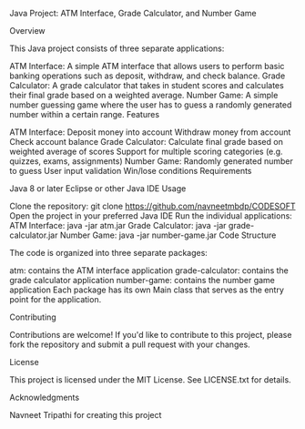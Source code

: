 Java Project: ATM Interface, Grade Calculator, and Number Game

Overview

This Java project consists of three separate applications:

ATM Interface: A simple ATM interface that allows users to perform basic banking operations such as deposit, withdraw, and check balance.
Grade Calculator: A grade calculator that takes in student scores and calculates their final grade based on a weighted average.
Number Game: A simple number guessing game where the user has to guess a randomly generated number within a certain range.
Features

ATM Interface:
Deposit money into account
Withdraw money from account
Check account balance
Grade Calculator:
Calculate final grade based on weighted average of scores
Support for multiple scoring categories (e.g. quizzes, exams, assignments)
Number Game:
Randomly generated number to guess
User input validation
Win/lose conditions
Requirements

Java 8 or later
Eclipse or other Java IDE
Usage

Clone the repository: git clone https://github.com/navneetmbdp/CODESOFT
Open the project in your preferred Java IDE
Run the individual applications:
ATM Interface: java -jar atm.jar
Grade Calculator: java -jar grade-calculator.jar
Number Game: java -jar number-game.jar
Code Structure

The code is organized into three separate packages:

atm: contains the ATM interface application
grade-calculator: contains the grade calculator application
number-game: contains the number game application
Each package has its own Main class that serves as the entry point for the application.

Contributing

Contributions are welcome! If you'd like to contribute to this project, please fork the repository and submit a pull request with your changes.

License

This project is licensed under the MIT License. See LICENSE.txt for details.

Acknowledgments

Navneet Tripathi for creating this project
